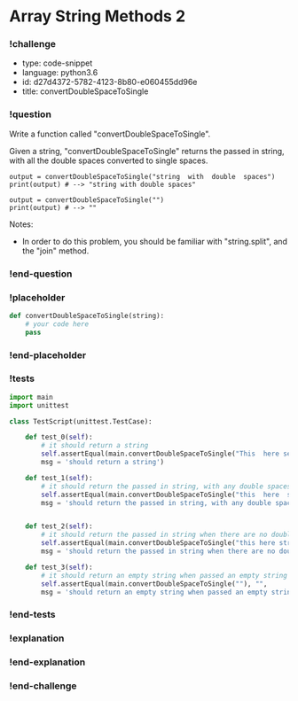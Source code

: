 # Array String Methods 2

### !challenge

* type: code-snippet
* language: python3.6
* id: d27d4372-5782-4123-8b80-e060455dd96e
* title: convertDoubleSpaceToSingle

### !question

Write a function called "convertDoubleSpaceToSingle".

Given a string, "convertDoubleSpaceToSingle" returns the passed in string, with all the double spaces converted to single spaces.

```
output = convertDoubleSpaceToSingle("string  with  double  spaces")
print(output) # --> "string with double spaces"

output = convertDoubleSpaceToSingle("")
print(output) # --> ""
````

Notes:
* In order to do this problem, you should be familiar with "string.split", and the "join" method.


### !end-question

### !placeholder

```python
def convertDoubleSpaceToSingle(string):
    # your code here
    pass


```

### !end-placeholder

### !tests

```python
import main
import unittest

class TestScript(unittest.TestCase):

    def test_0(self):
        # it should return a string
        self.assertEqual(main.convertDoubleSpaceToSingle("This  here sentence"), str,
        msg = 'should return a string')

    def test_1(self):
        # it should return the passed in string, with any double spaces converted to single spaces
        self.assertEqual(main.convertDoubleSpaceToSingle("this  here  string"), "this here string",
        msg = 'should return the passed in string, with any double spaces converted to single spaces')


    def test_2(self):
        # it should return the passed in string when there are no double spaces
        self.assertEqual(main.convertDoubleSpaceToSingle("this here string"), "this here string",
        msg = 'should return the passed in string when there are no double spaces')

    def test_3(self):
        # it should return an empty string when passed an empty string
        self.assertEqual(main.convertDoubleSpaceToSingle(""), "",
        msg = 'should return an empty string when passed an empty string')

```

### !end-tests

### !explanation

### !end-explanation

### !end-challenge
